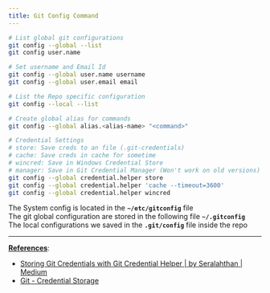 ```yaml
---
title: Git Config Command
---
```


````bash
# List global git configurations
git config --global --list
git config user.name

# Set username and Email Id
git config --global user.name username 	
git config --global user.email email

# List the Repo specific configuration
git config --local --list 				 

# Create global alias for commands
git config --global alias.<alias-name> "<command>"

# Credential Settings
# store: Save creds to an file (.git-credentials)
# cache: Save creds in cache for sometime
# wincred: Save in Windows Credential Store
# manager: Save in Git Credential Manager (Won't work on old versions)
git config --global credential.helper store
git config --global credential.helper 'cache --timeout=3600'
git config --global credential.helper wincred
````

The System config is located in the **`~/etc/gitconfig`** file  
The git global configuration are stored in the following file **`~/.gitconfig`**  
The local configurations we saved in the **`.git/config`** file inside the repo

---

**<u>References</u>**:

* [Storing Git Credentials with Git Credential Helper | by Seralahthan | Medium](https://techexpertise.medium.com/storing-git-credentials-with-git-credential-helper-33d22a6b5ce7)
* [Git - Credential Storage](https://git-scm.com/book/en/v2/Git-Tools-Credential-Storage)